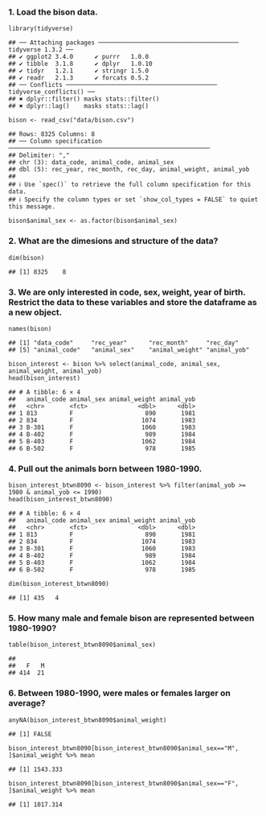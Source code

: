 ### 1. Load the bison data.

    library(tidyverse)

    ## ── Attaching packages ─────────────────────────────────────── tidyverse 1.3.2 ──
    ## ✔ ggplot2 3.4.0      ✔ purrr   1.0.0 
    ## ✔ tibble  3.1.8      ✔ dplyr   1.0.10
    ## ✔ tidyr   1.2.1      ✔ stringr 1.5.0 
    ## ✔ readr   2.1.3      ✔ forcats 0.5.2 
    ## ── Conflicts ────────────────────────────────────────── tidyverse_conflicts() ──
    ## ✖ dplyr::filter() masks stats::filter()
    ## ✖ dplyr::lag()    masks stats::lag()

    bison <- read_csv("data/bison.csv")

    ## Rows: 8325 Columns: 8
    ## ── Column specification ────────────────────────────────────────────────────────
    ## Delimiter: ","
    ## chr (3): data_code, animal_code, animal_sex
    ## dbl (5): rec_year, rec_month, rec_day, animal_weight, animal_yob
    ## 
    ## ℹ Use `spec()` to retrieve the full column specification for this data.
    ## ℹ Specify the column types or set `show_col_types = FALSE` to quiet this message.

    bison$animal_sex <- as.factor(bison$animal_sex)

### 2. What are the dimesions and structure of the data?

    dim(bison)

    ## [1] 8325    8

### 3. We are only interested in code, sex, weight, year of birth. Restrict the data to these variables and store the dataframe as a new object.

    names(bison)

    ## [1] "data_code"     "rec_year"      "rec_month"     "rec_day"      
    ## [5] "animal_code"   "animal_sex"    "animal_weight" "animal_yob"

    bison_interest <- bison %>% select(animal_code, animal_sex, animal_weight, animal_yob)
    head(bison_interest)

    ## # A tibble: 6 × 4
    ##   animal_code animal_sex animal_weight animal_yob
    ##   <chr>       <fct>              <dbl>      <dbl>
    ## 1 813         F                    890       1981
    ## 2 834         F                   1074       1983
    ## 3 B-301       F                   1060       1983
    ## 4 B-402       F                    989       1984
    ## 5 B-403       F                   1062       1984
    ## 6 B-502       F                    978       1985

### 4. Pull out the animals born between 1980-1990.

    bison_interest_btwn8090 <- bison_interest %>% filter(animal_yob >= 1980 & animal_yob <= 1990)
    head(bison_interest_btwn8090)

    ## # A tibble: 6 × 4
    ##   animal_code animal_sex animal_weight animal_yob
    ##   <chr>       <fct>              <dbl>      <dbl>
    ## 1 813         F                    890       1981
    ## 2 834         F                   1074       1983
    ## 3 B-301       F                   1060       1983
    ## 4 B-402       F                    989       1984
    ## 5 B-403       F                   1062       1984
    ## 6 B-502       F                    978       1985

    dim(bison_interest_btwn8090)

    ## [1] 435   4

### 5. How many male and female bison are represented between 1980-1990?

    table(bison_interest_btwn8090$animal_sex)

    ## 
    ##   F   M 
    ## 414  21

### 6. Between 1980-1990, were males or females larger on average?

    anyNA(bison_interest_btwn8090$animal_weight)

    ## [1] FALSE

    bison_interest_btwn8090[bison_interest_btwn8090$animal_sex=="M", ]$animal_weight %>% mean

    ## [1] 1543.333

    bison_interest_btwn8090[bison_interest_btwn8090$animal_sex=="F", ]$animal_weight %>% mean

    ## [1] 1017.314
